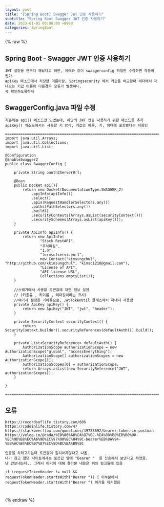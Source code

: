 ```yaml
---
layout: post
title: "[Spring Boot] Swagger JWT 인증 사용하기"
subtitle: "Spring Boot Swagger JWT 인증 사용하기"
date: 2023-01-01 00:00:00 +0900
categories: SpringBoot
---
```

{% raw %}
## Spring Boot - Swagger JWT 인증 사용하기  
  
	JWT 설정을 전부다 해놨다고 하면, 아래와 같이 swaagerconfig 파일만 수정하면 작동이 된다.  
	apiKey 메소드에서 저장한 이름이랑, Springsecurity 에서 키값을 비교할때 헤더에서 꺼내오는 키값 이름이 다를경우 오류가 발생하니.  
	꼭 확인하도록하자  
  
## SwaggerConfig.java 파일 수정  
  
	기존에는 api() 메소드만 있었는데, 하단의 JWT 인증 사용하기 위한 메소드를 추가  
	apiKey() 메소드에서는 사용할 키 방식, 키값의 이름, 키, 헤더에 포함됐다는 내용임  
  
	=================================================================================================================  
	import java.util.Arrays;  
	import java.util.Collections;  
	import java.util.List;  
  
	@Configuration  
	@EnableSwagger2  
	public class SwaggerConfig {  
  
		private String oauth2ServerUrl;  
  
		@Bean  
		public Docket api(){  
			return new Docket(DocumentationType.SWAGGER_2)  
				.apiInfo(apiInfo())  
				.select()  
				.apis(RequestHandlerSelectors.any())  
				.paths(PathSelectors.any())  
				.build()  
				.securityContexts(Arrays.asList(securityContext()))  
				.securitySchemes(Arrays.asList(apiKey()));  
		}  
  
		private ApiInfo apiInfo() {  
			return new ApiInfo(  
					"Stock RestAPI",  
					"주식파싱",  
					"1.0",  
					"termsofserviceurl",  
					new Contact("kimsungchul", "http://github.com/kkimsungchul", "kimsc1218@gmail.com"),  
					"License of API",  
					"API license URL",  
					Collections.emptyList());  
		}  
  
		//스웨거에서 사용할 토큰값에 대한 정보 설정  
		// (키종류 , 키이름 , 헤더값이라는 표시)  
		//여기서 설정한 키이름으로, JwtTokenUtil 클래스에서 꺼내서 사용함  
		private ApiKey apiKey() {  
			return new ApiKey("JWT", "jwt", "header");  
		}  
  
		private SecurityContext securityContext() {  
			return SecurityContext.builder().securityReferences(defaultAuth()).build();  
		}  
  
		private List<SecurityReference> defaultAuth() {  
			AuthorizationScope authorizationScope = new AuthorizationScope("global", "accessEverything");  
			AuthorizationScope[] authorizationScopes = new AuthorizationScope[1];  
			authorizationScopes[0] = authorizationScope;  
			return Arrays.asList(new SecurityReference("JWT", authorizationScopes));  
		}  
  
	}  
  
	=================================================================================================================  
  
## 오류  
  
	https://recordsoflife.tistory.com/606  
	https://codeinlife.tistory.com/47  
	https://stackoverflow.com/questions/49785592/bearer-token-in-postman  
	https://velog.io/@cada/%ED%86%A0%EA%B7%BC-%EA%B8%B0%EB%B0%98-%EC%9D%B8%EC%A6%9D%EC%97%90%EC%84%9C-bearer%EB%8A%94-%EB%AC%B4%EC%97%87%EC%9D%BC%EA%B9%8C  
  
	인증을 하려고하는데 토큰값이 일치하지않다고 나옴.  
	내가 참고 했던 사이트에서는 토큰값 앞에 "Bearer "  를 전송해서 보낸다고 하였음.  
	난 안보내는데.. 그래서 이거에 대해 찾아본 내용은 위의 링크들에 있음  
  
	if (requestTokenHeader != null && requestTokenHeader.startsWith("Bearer ")) { 이부분에서  requestTokenHeader.startsWith("Bearer ") 이거를 제거했음  
  
	                                                                                                                                                                                                                                                                                                                                                                                                                                                                                                                                                                                                                                                                                                                                                                                                                                                                                                                                                                                                                                                                                                                                                                                                                                                                                                                                                                                                                                                                                                                                                                                                                                                                                                                                                                                                                                                                                                                                                                                                                                                                                                                                                                                                                                                                                                                                                                                                                                                                                                                                                                                                                                                                                                                                      

{% endraw %}
